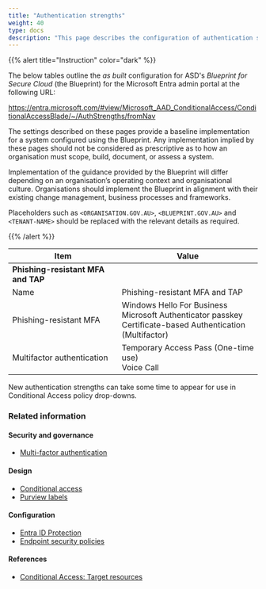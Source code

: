 ```yaml
---
title: "Authentication strengths"
weight: 40
type: docs
description: "This page describes the configuration of authentication strengths within Microsoft Entra ID associated with systems built according to the guidance provided by ASD's Blueprint for Secure Cloud."
---
```


{{% alert title="Instruction" color="dark" %}}

The below tables outline the _as built_ configuration for ASD's _Blueprint for Secure Cloud_ (the Blueprint) for the Microsoft Entra admin portal at the following URL:

<https://entra.microsoft.com/#view/Microsoft_AAD_ConditionalAccess/ConditionalAccessBlade/~/AuthStrengths/fromNav>

The settings described on these pages provide a baseline implementation for a system configured using the Blueprint. Any implementation implied by these pages should not be considered as prescriptive as to how an organisation must scope, build, document, or assess a system.

Implementation of the guidance provided by the Blueprint will differ depending on an organisation’s operating context and organisational culture. Organisations should implement the Blueprint in alignment with their existing change management, business processes and frameworks.

Placeholders such as `<ORGANISATION.GOV.AU>`, `<BLUEPRINT.GOV.AU>` and `<TENANT-NAME>` should be replaced with the relevant details as required.

{{% /alert %}}

| Item                               | Value                                                                                            |
| ---------------------------------- | ------------------------------------------------------------------------------------------------ |
| **Phishing-resistant MFA and TAP** |                                                                                                  |
| Name                               | Phishing-resistant MFA and TAP                                                                   |
| Phishing-resistant MFA             | Windows Hello For Business<br>Microsoft Authenticator passkey<br>Certificate-based Authentication (Multifactor) |
| Multifactor authentication         | Temporary Access Pass (One-time use)<br>Voice Call                        |

New authentication strengths can take some time to appear for use in Conditional Access policy drop-downs.

### Related information

#### Security and governance

- [Multi-factor authentication](/security-and-governance/essential-eight/multi-factor-authentication)

#### Design

- [Conditional access](/design/platform/identity/conditional-access)
- [Purview labels](/design/shared-services/purview/labelling-and-classification)

#### Configuration

- [Entra ID Protection](/configuration/entra-id/protection)
- [Endpoint security policies](/configuration/defender/endpoints/configuration-management/endpoint-security-policies)

#### References

- [Conditional Access: Target resources](https://learn.microsoft.com/entra/identity/conditional-access/concept-conditional-access-cloud-apps#authentication-context)
